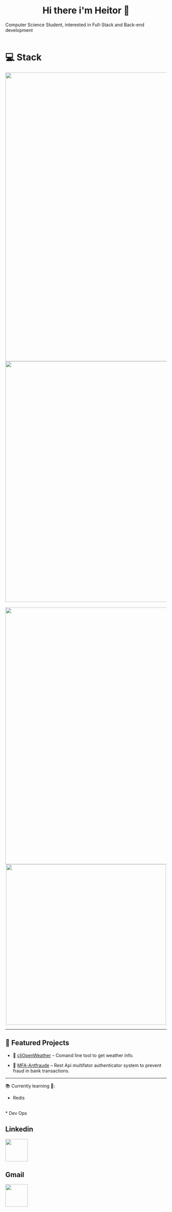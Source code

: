<h1 align = "center"> Hi there i'm Heitor 👋 </h1>
Computer Science Student, interested in Full-Stack and Back-end development
<br>
<div><br>
<h1> 💻 Stack </h1>
<div align="center">
   <img src="https://skillicons.dev/icons?i=java,kotlin,bash,py,fastapi,nodejs,go,cpp,spring,redis" width="900"/>
 <br>
</div>
 
 <div align="center">
  <img src="https://skillicons.dev/icons?i=javascript,typescript,html,css,express,nextjs,tailwind,styledcomponents" width="750"/>
 </div>

 <br>

<div align="center">
  <img src="https://skillicons.dev/icons?i=mysql,postgres,mongodb,androidstudio,dynamodb,azure,aws,docker" width="800"/>
  <br>
  <img src="https://skillicons.dev/icons?i=vercel,git,arduino,postman,linux" width="500"/>
</div>

---

## 🚀 Featured Projects

- 🔐 [cliOpenWeather](https://github.com/heitor-hsantos/cliOpenWeather) – Comand line tool to get weather info.

- 🎨 [MFA-Antfraude](https://github.com/heitor-hsantos/antifraud) – Rest Api multifator authenticator system to prevent fraud in bank transactions.
  
---
 📚 Currently learning 🔎:
 <br>
* Redis
<br>
* Dev Ops

<h2>Linkedin</h2>
<div>
   <a href="https://www.linkedin.com/in/heitorhsantos/" target="_blank"><img src="https://skillicons.dev/icons?i=linkedin" width="70"/></a>
</div>
<h2>Gmail</h2>
<div>
   <a href="heitor.santos118@gmail.com" target="_blank"><img src="https://skillicons.dev/icons?i=gmail" width="70"/></a>
</div>
